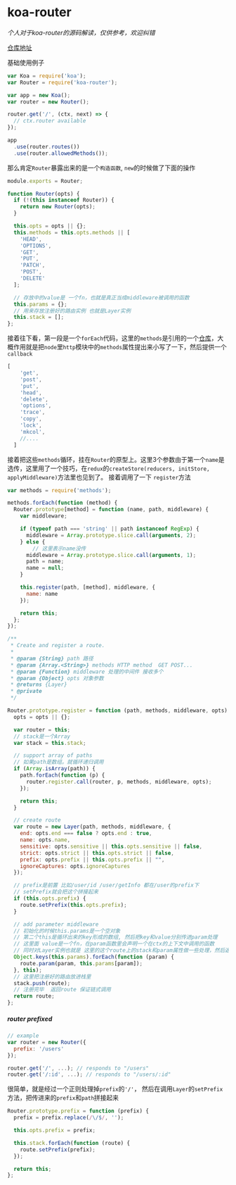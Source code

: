 # koa-router

*个人对于koa-router的源码解读，仅供参考，欢迎纠错*

[仓库地址](https://github.com/alexmingoia/koa-router)


基础使用例子

```js
var Koa = require('koa');
var Router = require('koa-router');

var app = new Koa();
var router = new Router();

router.get('/', (ctx, next) => {
  // ctx.router available
});

app
  .use(router.routes())
  .use(router.allowedMethods());
```

那么肯定`Router`暴露出来的是一个`构造函数`, `new`的时候做了下面的操作

```js
module.exports = Router;

function Router(opts) {
  if (!(this instanceof Router)) {
    return new Router(opts);
  }

  this.opts = opts || {};
  this.methods = this.opts.methods || [
    'HEAD',
    'OPTIONS',
    'GET',
    'PUT',
    'PATCH',
    'POST',
    'DELETE'
  ];

  // 存放中的value是 一个fn，也就是真正当成middleware被调用的函数
  this.params = {};
  // 用来存放注册好的路由实例 也就是Layer实例
  this.stack = [];
};
```

接着往下看，第一段是一个`forEach`代码，这里的`methods`是引用的一个[仓库](https://github.com/jshttp/methods)，大概作用就是把`node`里`http`模块中的`methods`属性提出来小写了一下，然后提供一个`callback`

```js
[
    'get',
    'post',
    'put',
    'head',
    'delete',
    'options',
    'trace',
    'copy',
    'lock',
    'mkcol',
    //....
  ]
```

接着把这些`methods`循环，挂在`Router`的原型上。这里3个参数由于第一个`name`是选传，这里用了一个技巧，在`redux`的`createStore(reducers, initStore, applyMiddleware)`方法里也见到了。 接着调用了一下 `register`方法

```js
var methods = require('methods');

methods.forEach(function (method) {
  Router.prototype[method] = function (name, path, middleware) {
    var middleware;

    if (typeof path === 'string' || path instanceof RegExp) {
      middleware = Array.prototype.slice.call(arguments, 2);
    } else {
        // 这里表示name没传
      middleware = Array.prototype.slice.call(arguments, 1);
      path = name;
      name = null;
    }

    this.register(path, [method], middleware, {
      name: name
    });

    return this;
  };
});
```



```js
/**
 * Create and register a route.
 *
 * @param {String} path 路径
 * @param {Array.<String>} methods HTTP method  GET POST... 
 * @param {Function} middleware 处理的中间件 接收多个
 * @param {Object} opts 对象参数
 * @returns {Layer}
 * @private
 */

Router.prototype.register = function (path, methods, middleware, opts) {
  opts = opts || {};

  var router = this;
  // stack是一个Array
  var stack = this.stack;

  // support array of paths
  // 如果path是数组。就循环递归调用
  if (Array.isArray(path)) {
    path.forEach(function (p) {
      router.register.call(router, p, methods, middleware, opts);
    });

    return this;
  }

  // create route
  var route = new Layer(path, methods, middleware, {
    end: opts.end === false ? opts.end : true,
    name: opts.name,
    sensitive: opts.sensitive || this.opts.sensitive || false,
    strict: opts.strict || this.opts.strict || false,
    prefix: opts.prefix || this.opts.prefix || "",
    ignoreCaptures: opts.ignoreCaptures
  });

  // prefix是前置 比如/user/id /user/getInfo 都在/user的prefix下
  // setPrefix就会把这个拼接起来
  if (this.opts.prefix) {
    route.setPrefix(this.opts.prefix);
  }

  // add parameter middleware
  // 初始化的时候this.params是一个空对象
  // 第二个this是循环出来的key形成的数组, 然后把key和value分别传进param处理
  // 这里面 value是一个fn，在param函数里会声明一个在ctx的上下文中调用的函数
  // 同时对Layer实例也就是 这里的这个route上的stack和param属性做一些处理，然后返回route出来
  Object.keys(this.params).forEach(function (param) {
    route.param(param, this.params[param]);
  }, this);
  // 这里把注册好的路由放进栈里
  stack.push(route);
  // 注册完毕  返回route 保证链式调用
  return route;
};
```

##### router prefixed

```js
// example
var router = new Router({
  prefix: '/users'
});

router.get('/', ...); // responds to "/users"
router.get('/:id', ...); // responds to "/users/:id"
```

很简单，就是经过一个正则处理掉`prefix`的`'/'`， 然后在调用`Layer`的`setPrefix`方法，把传进来的`prefix`和`path`拼接起来

```js
Router.prototype.prefix = function (prefix) {
  prefix = prefix.replace(/\/$/, '');

  this.opts.prefix = prefix;

  this.stack.forEach(function (route) {
    route.setPrefix(prefix);
  });

  return this;
};
```


